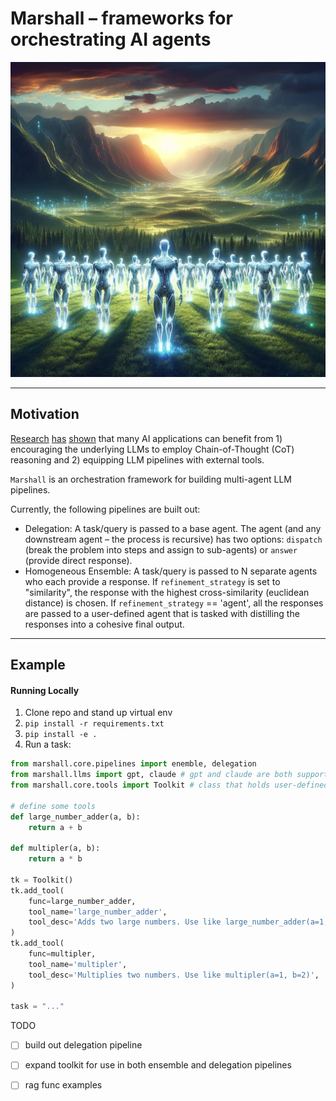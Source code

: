 # Marshall – frameworks for orchestrating AI agents 

![Marshall](marshall/assets/marshall_dalle.png) 

-------- 

## Motivation

[Research](https://arxiv.org/abs/2201.11903) [has](https://arxiv.org/abs/2402.05120) [shown](https://arxiv.org/abs/2309.07864) that many AI applications can benefit from 1) encouraging the underlying LLMs to employ Chain-of-Thought (CoT) reasoning and 2) equipping LLM pipelines with external tools. 

`Marshall` is an orchestration framework for building multi-agent LLM pipelines. 


Currently, the following pipelines are built out: 

- Delegation: A task/query is passed to a base agent. The agent (and any downstream agent – the process is recursive) has two options: `dispatch` (break the problem into steps and assign to sub-agents) or `answer` (provide direct response). 
- Homogeneous Ensemble: A task/query is passed to N separate agents who each provide a response. If `refinement_strategy` is set to "similarity", the response with the highest cross-similarity (euclidean distance) is chosen. If `refinement_strategy` == 'agent', all the responses are passed to a user-defined agent that is tasked with distilling the responses into a cohesive final output. 


------- 

## Example

#### Running Locally 


1. Clone repo and stand up virtual env 
2. `pip install -r requirements.txt` 
3. `pip install -e .` 
4. Run a task:  

```python
from marshall.core.pipelines import enemble, delegation  
from marshall.llms import gpt, claude # gpt and claude are both supported  
from marshall.core.tools import Toolkit # class that holds user-defined tools 

# define some tools 
def large_number_adder(a, b):
    return a + b  

def multipler(a, b):
    return a * b 

tk = Toolkit() 
tk.add_tool(
    func=large_number_adder,
    tool_name='large_number_adder',
    tool_desc='Adds two large numbers. Use like large_number_adder(a=1, b=2)',
) 
tk.add_tool(
    func=multipler,
    tool_name='multipler',
    tool_desc='Multiplies two numbers. Use like multipler(a=1, b=2)',
)

task = "..."  


```


TODO

- [ ] build out delegation pipeline 
- [ ] expand toolkit for use in both ensemble and delegation pipelines 
- [ ] rag func examples 



